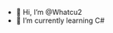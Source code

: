- 👋 Hi, I’m @Whatcu2
- 🌱 I’m currently learning C#

<!---
Whatcu2/Whatcu2 is a ✨ special ✨ repository because its `README.md` (this file) appears on your GitHub profile.
You can click the Preview link to take a look at your changes.
--->
